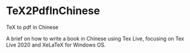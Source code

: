 # TeX2PdfInChinese
TeX to pdf in Chinese

A brief on how to write a book in Chinese using Tex Live, focusing on Tex Live 2020 and XeLaTeX for Windows OS.
